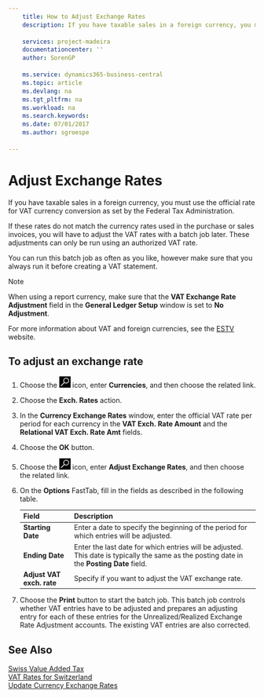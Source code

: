 ```yaml
---
    title: How to Adjust Exchange Rates
    description: If you have taxable sales in a foreign currency, you must use the official rate for VAT currency conversion as set by the Federal Tax Administration.

    services: project-madeira 
    documentationcenter: ''
    author: SorenGP

    ms.service: dynamics365-business-central
    ms.topic: article
    ms.devlang: na
    ms.tgt_pltfrm: na
    ms.workload: na
    ms.search.keywords:
    ms.date: 07/01/2017
    ms.author: sgroespe

---
```

# Adjust Exchange Rates
If you have taxable sales in a foreign currency, you must use the official rate for VAT currency conversion as set by the Federal Tax Administration.  

If these rates do not match the currency rates used in the purchase or sales invoices, you will have to adjust the VAT rates with a batch job later. These adjustments can only be run using an authorized VAT rate.  

You can run this batch job as often as you like, however make sure that you always run it before creating a VAT statement.  

> [!NOTE]  
>  When using a report currency, make sure that the **VAT Exchange Rate Adjustment** field in the **General Ledger Setup** window is set to **No Adjustment**.  

For more information about VAT and foreign currencies, see the [ESTV](http://go.microsoft.com/fwlink/?LinkId=285999) website.  

## To adjust an exchange rate  

1.  Choose the ![Search for Page or Report](../../media/ui-search/search_small.png "Search for Page or Report icon") icon, enter **Currencies**, and then choose the related link.  
2.  Choose the **Exch. Rates** action.  
3.  In the **Currency Exchange Rates** window, enter the official VAT rate per period for each currency in the **VAT Exch. Rate Amount** and the **Relational VAT Exch. Rate Amt** fields.  
4.  Choose the **OK** button.  
5.  Choose the ![Search for Page or Report](../../media/ui-search/search_small.png "Search for Page or Report icon") icon, enter **Adjust Exchange Rates**, and then choose the related link.  
6.  On the **Options** FastTab, fill in the fields as described in the following table.   

    |Field|Description|  
    |---------------------------------|---------------------------------------|  
    |**Starting Date**|Enter a date to specify the beginning of the period for which entries will be adjusted.|  
    |**Ending Date**|Enter the last date for which entries will be adjusted. This date is typically the same as the posting date in the **Posting Date** field.|  
    |**Adjust VAT exch. rate**|Specify if you want to adjust the VAT exchange rate.|  

7.  Choose the **Print** button to start the batch job. This batch job controls whether VAT entries have to be adjusted and prepares an adjusting entry for each of these entries for the Unrealized/Realized Exchange Rate Adjustment accounts. The existing VAT entries are also corrected.  

## See Also  
 [Swiss Value Added Tax](swiss-value-added-tax.md)   
 [VAT Rates for Switzerland](vat-rates-for-switzerland.md)   
[Update Currency Exchange Rates](../../finance-how-update-currencies.md)
